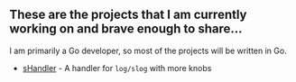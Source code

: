 ## These are the projects that I am currently working on and brave enough to share...
I am primarily a Go developer, so most of the projects will be written in Go.

- [sHandler](./shandler) - A handler for `log/slog` with more knobs
